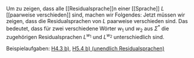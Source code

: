 Um zu zeigen, dass alle [[Residualsprache]]n einer [[Sprache]] $L$ [[paarweise verschieden]] sind, machen wir Folgendes:
	Jetzt müssen wir zeigen, dass die Residualsprachen von $L$ paarweise verschieden sind. Das bedeutet, dass für zwei verschiedene Wörter $w_1$ und $w_2$ aus $\Sigma^*$ die zugehörigen Residualsprachen $L^{w_1}$ und $L^{w_2}$ unterschiedlich sind.



Beispielaufgaben: [H4.3 b)](https://teaching.model.in.tum.de/2024ss/theo/ex/ha04-solution.pdf?key=26TuhEIz), [H5.4 b) (unendlich Residualsprachen)](https://teaching.model.in.tum.de/2024ss/theo/ex/ha05-solution.pdf?key=IlGKpVDe)

